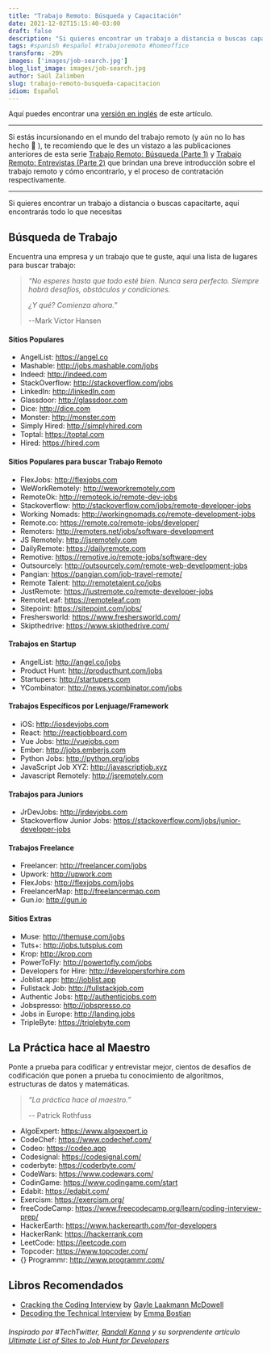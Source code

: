 ```yaml
---
title: "Trabajo Remoto: Búsqueda y Capacitación"
date: 2021-12-02T15:15:40-03:00
draft: false
description: "Si quieres encontrar un trabajo a distancia o buscas capacitarte, aquí encontrarás todo lo que necesitas"
tags: #spanish #español #trabajoremoto #homeoffice
transform: -20%
images: ['images/job-search.jpg']
blog_list_image: images/job-search.jpg
author: Saúl Zalimben
slug: trabajo-remoto-busqueda-capacitacion
idiom: Español
---
```


Aquí puedes encontrar una [versión en inglés](blog/english/posts/work-remotely-job-hunt-practice/) de este artículo.

****

Si estás incursionando en el mundo del trabajo remoto (y aún no lo has hecho :eyes: ),
te recomiendo que le des un vistazo a las publicaciones
anteriores de esta serie [Trabajo Remoto: Búsqueda (Parte 1)](blog/spanish/posts/trabajo-remoto-buscar/) 
y [Trabajo Remoto: Entrevistas (Parte 2)](blog/spanish/posts/trabajo-remoto-entrevista/) que brindan una breve 
introducción sobre el trabajo remoto y cómo encontrarlo, y el proceso de contratación respectivamente.

****

Si quieres encontrar un trabajo a distancia o buscas capacitarte, aquí encontrarás todo lo que necesitas

## Búsqueda de Trabajo

Encuentra una empresa y un trabajo que te guste, aquí una lista de lugares para buscar trabajo:

> *“No esperes hasta que todo esté bien. Nunca sera perfecto. Siempre habrá desafíos, obstáculos y condiciones.*
> 
> *¿Y qué? Comienza ahora.”*
>
> --Mark Victor Hansen

#### Sitios Populares
- AngelList: https://angel.co
- Mashable: http://jobs.mashable.com/jobs
- Indeed: http://indeed.com
- StackOverflow: http://stackoverflow.com/jobs 
- LinkedIn: http://linkedIn.com
- Glassdoor: http://glassdoor.com
- Dice: http://dice.com
- Monster: http://monster.com
- Simply Hired: http://simplyhired.com
- Toptal: https://toptal.com
- Hired: https://hired.com

#### Sitios Populares para buscar Trabajo Remoto
- FlexJobs: http://flexjobs.com
- WeWorkRemotely: http://weworkremotely.com
- RemoteOk: http://remoteok.io/remote-dev-jobs 
- Stackoverflow: http://stackoverflow.com/jobs/remote-developer-jobs
- Working Nomads: http://workingnomads.co/remote-development-jobs
- Remote.co: https://remote.co/remote-jobs/developer/
- Remoters: http://remoters.net/jobs/software-development
- JS Remotely: http://jsremotely.com
- DailyRemote: https://dailyremote.com
- Remotive: https://remotive.io/remote-jobs/software-dev
- Outsourcely: http://outsourcely.com/remote-web-development-jobs
- Pangian: https://pangian.com/job-travel-remote/
- Remote Talent: http://remotetalent.co/jobs 
- JustRemote: https://justremote.co/remote-developer-jobs
- RemoteLeaf: https://remoteleaf.com
- Sitepoint: https://sitepoint.com/jobs/
- Freshersworld: https://www.freshersworld.com/
- Skipthedrive: https://www.skipthedrive.com/

#### Trabajos en Startup
- AngelList: http://angel.co/jobs
- Product Hunt: http://producthunt.com/jobs
- Startupers: http://startupers.com
- YCombinator: http://news.ycombinator.com/jobs

#### Trabajos Específicos por Lenjuage/Framework 
- iOS: http://iosdevjobs.com
- React: http://reactjobboard.com
- Vue Jobs: http://vuejobs.com
- Ember: http://jobs.emberjs.com
- Python Jobs: http://python.org/jobs
- JavaScript Job XYZ: http://javascriptjob.xyz
- Javascript Remotely: http://jsremotely.com

#### Trabajos para Juniors
- JrDevJobs: http://jrdevjobs.com
- Stackoverflow Junior Jobs: https://stackoverflow.com/jobs/junior-developer-jobs

#### Trabajos Freelance
- Freelancer: http://freelancer.com/jobs
- Upwork: http://upwork.com
- FlexJobs: http://flexjobs.com/jobs
- FreelancerMap: http://freelancermap.com
- Gun.io: http://gun.io

#### Sitios Extras
- Muse: http://themuse.com/jobs
- Tuts+: http://jobs.tutsplus.com
- Krop: http://krop.com
- PowerToFly: http://powertofly.com/jobs
- Developers for Hire: http://developersforhire.com 
- Joblist.app: http://joblist.app
- Fullstack Job: http://fullstackjob.com
- Authentic Jobs: http://authenticjobs.com
- Jobspresso: http://jobspresso.co
- Jobs in Europe: http://landing.jobs
- TripleByte: https://triplebyte.com

## La Práctica hace al Maestro

Ponte a prueba para codificar y entrevistar mejor, cientos de desafíos de codificación 
que ponen a prueba tu conocimiento de algoritmos, estructuras de datos y matemáticas.

> *“La práctica hace al maestro.”*
>
> -- Patrick Rothfuss

- AlgoExpert: https://www.algoexpert.io
- CodeChef: https://www.codechef.com/
- Codeo: https://codeo.app
- Codesignal: https://codesignal.com/
- coderbyte: https://coderbyte.com/
- CodeWars: https://www.codewars.com/
- CodinGame: https://www.codingame.com/start
- Edabit: https://edabit.com/
- Exercism: https://exercism.org/
- freeCodeCamp: https://www.freecodecamp.org/learn/coding-interview-prep/
- HackerEarth: https://www.hackerearth.com/for-developers
- HackerRank: https://hackerrank.com
- LeetCode: https://leetcode.com
- Topcoder: https://www.topcoder.com/
- {} Programmr: http://www.programmr.com/

## Libros Recomendados
- [Cracking the Coding Interview](https://www.amazon.com/dp/098478280X/?tag=javamysqlanta-20) by [Gayle Laakmann McDowell](https://www.gayle.com/)
- [Decoding the Technical Interview](https://technicalinterviews.dev/) by [Emma Bostian](https://twitter.com/EmmaBostian?s=20)


###### Inspirado por #TechTwitter, [Randall Kanna](https://twitter.com/RandallKanna?s=20) y su sorprendente artículo [Ultimate List of Sites to Job Hunt for Developers](https://randallkanna.com/job-sites-for-developers/)


